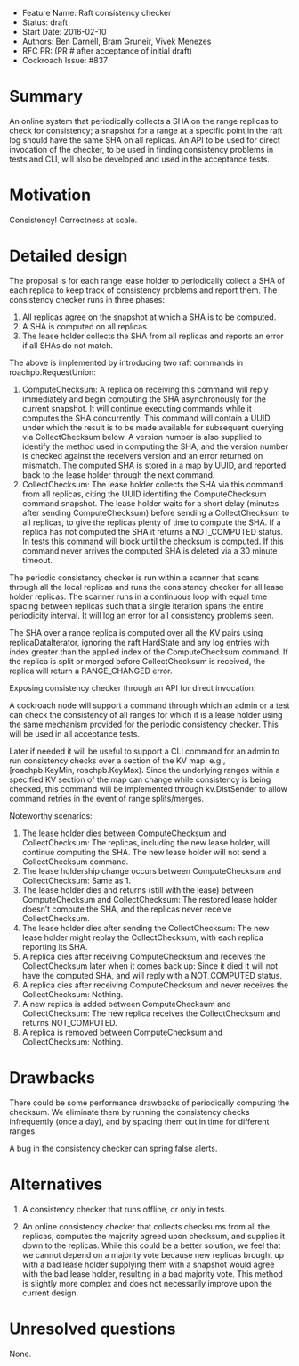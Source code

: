 - Feature Name: Raft consistency checker
- Status: draft
- Start Date: 2016-02-10
- Authors: Ben Darnell, Bram Gruneir, Vivek Menezes
- RFC PR: (PR # after acceptance of initial draft)
- Cockroach Issue: #837

# Summary

An online system that periodically collects a SHA on the range replicas to
check for consistency; a snapshot for a range at a specific point in the raft log
should have the same SHA on all replicas. An API to be used for direct
invocation of the checker, to be used in finding consistency problems in tests
and CLI, will also be developed and used in the acceptance tests.

# Motivation

Consistency! Correctness at scale.

# Detailed design

The proposal is for each range lease holder to periodically collect a SHA of
each replica to keep track of consistency problems and report them. The
consistency checker runs in three phases:

1. All replicas agree on the snapshot at which a SHA is to be computed.
2. A SHA is computed on all replicas.
3. The lease holder collects the SHA from all replicas and reports an error if all
SHAs do not match.

The above is implemented by introducing two raft commands in
roachpb.RequestUnion:

1. ComputeChecksum: A replica on receiving this command will reply
immediately and begin computing the SHA asynchronously for the current
snapshot. It will continue executing commands while it computes the SHA
concurrently. This command will contain a UUID under which the result is to be
made available for subsequent querying via CollectChecksum below. A version
number is also supplied to identify the method used in computing the SHA, and
the version number is checked against the receivers  version and an error
returned on mismatch. The computed SHA is stored in a map by UUID, and reported
back to the lease holder through the next command.
2. CollectChecksum: The lease holder collects the SHA via this command from all
replicas, citing the UUID identifing the ComputeChecksum command snapshot. The
lease holder waits for a short delay (minutes after sending ComputeChecksum) before
sending a CollectChecksum to all replicas, to give the replicas plenty
of time to compute the SHA. If a replica has not computed the SHA it returns
a NOT_COMPUTED status. In tests this command will block until the checksum is
computed. If this command never arrives the computed SHA is deleted via a 30
minute timeout.

The periodic consistency checker is run within a scanner that scans through all
the local replicas and runs the consistency checker for all lease holder replicas.
The scanner runs in a continuous loop with equal time spacing between
replicas such that a single iteration spans the entire periodicity interval. It
will log an error for all consistency problems seen.

The SHA over a range replica is computed over all the KV pairs using
replicaDataIterator, ignoring the raft HardState and any log entries with index
greater than the applied index of the ComputeChecksum command. If the replica is
split or merged before CollectChecksum is received, the replica will return a
RANGE_CHANGED error.

Exposing consistency checker through an API for direct invocation:

A cockroach node will support a command through which an admin or a test can
check the consistency of all ranges for which it is a lease holder using the same
mechanism provided for the periodic consistency checker. This will be used
in all acceptance tests.

Later if needed it will be useful to support a CLI command for an admin to run
consistency checks over a section of the KV map: e.g., [roachpb.KeyMin,
roachpb.KeyMax). Since the underlying ranges within a specified KV section of
the map can change while consistency is being checked, this command will be
implemented through kv.DistSender to allow command retries in the event of
range splits/merges.

Noteworthy scenarios:

1. The lease holder dies between ComputeChecksum and CollectChecksum: The replicas,
including the new lease holder, will continue computing the SHA. The new lease
holder will not send a CollectChecksum command.
2. The lease holdership change occurs between ComputeChecksum and CollectChecksum:
Same as 1.
3. The lease holder dies and returns (still with the lease) between ComputeChecksum
and CollectChecksum: The restored lease holder doesn’t compute the SHA, and the
replicas never receive CollectChecksum.
4. The lease holder dies after sending the CollectChecksum: The new lease
holder might replay the CollectChecksum, with each replica reporting its SHA.
5. A replica dies after receiving ComputeChecksum and receives the
CollectChecksum later when it comes back up: Since it died it will not have the
computed SHA, and will reply with a NOT_COMPUTED status.
6. A replica dies after receiving ComputeChecksum and never receives the
CollectChecksum: Nothing.
7. A new replica is added between ComputeChecksum and CollectChecksum: The new
replica receives the CollectChecksum and returns NOT_COMPUTED.
8. A replica is removed between ComputeChecksum and CollectChecksum: Nothing.

# Drawbacks

There could be some performance drawbacks of periodically computing the
checksum. We eliminate them by running the consistency checks infrequently
(once a day), and by spacing them out in time for different ranges.

A bug in the consistency checker can spring false alerts.

# Alternatives

1. A consistency checker that runs offline, or only in tests.

2. An online consistency checker that collects checksums from all the replicas,
computes the majority agreed upon checksum, and supplies it down to the
replicas. While this could be a better solution, we feel that we cannot depend
on a majority vote because new replicas brought up with a bad lease holder supplying
them with a snapshot would agree with the bad lease holder, resulting in a bad
majority vote. This method is slightly more complex and does not necessarily
improve upon the current design.

# Unresolved questions

None.
